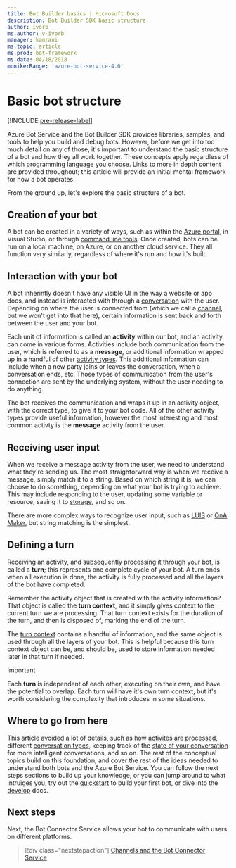 ```yaml
---
title: Bot Builder basics | Microsoft Docs
description: Bot Builder SDK basic structure.
author: ivorb
ms.author: v-ivorb
manager: kamrani
ms.topic: article
ms.prod: bot-framework
ms.date: 04/18/2018
monikerRange: 'azure-bot-service-4.0'
---
```


# Basic bot structure
[!INCLUDE [pre-release-label](../includes/pre-release-label.md)]

Azure Bot Service and the Bot Builder SDK provides libraries, samples, and tools to help you build and debug bots. However, before we get into too much detail on any of those, it's important to understand the basic structure of a bot and how they all work together. These concepts apply regardless of which programming language you choose. Links to more in depth content are provided throughout; this article will provide an initial mental framework for how a bot operates.

From the ground up, let's explore the basic structure of a bot.

## Creation of your bot

A bot can be created in a variety of ways, such as within the [Azure portal](https://portal.azure.com), in Visual Studio, or through [command line tools](../bot-builder-tools-az-cli.md). Once created, bots can be run on a local machine, on Azure, or on another cloud service. They all function very similarly, regardless of where it's run and how it's built.

## Interaction with your bot

A bot inherintly doesn't have any visible UI in the way a website or app does, and instead is interacted with through a [conversation](bot-concepts.md#activities-and-conversations) with the user. Depending on where the user is connected from (which we call a [channel](bot-concepts.md), but we won't get into that here), certain information is sent back and forth between the user and your bot.

Each unit of information is called an **activity** within our bot, and an activity can come in various forms. Activities include both communication from the user, which is referred to as a **message**, or additional information wrapped up in a handful of other [activity types](../bot-service-activities-entities.md). This additional information can include when a new party joins or leaves the conversation, when a conversation ends, etc. Those types of communication from the user's connection are sent by the underlying system, without the user needing to do anything.

The bot receives the communication and wraps it up in an activity object, with the correct type, to give it to your bot code. All of the other activity types provide useful information, however the most interesting and most common activty is the **message** activity from the user.

## Receiving user input

When we receive a message activity from the user, we need to understand what they're sending us. The most straighforward way is when we receive a message, simply match it to a string. Based on which string it is, we can choose to do something, depending on what your bot is trying to achieve. This may include responding to the user, updating some variable or resource, saving it to [storage](bot-builder-storage-concept.md), and so on.

There are more complex ways to recognize user input, such as [LUIS](bot-builder-concept-luis.md) or [QnA Maker](bot-builder-howto-qna.md), but string matching is the simplest.

## Defining a turn

Receiving an activity, and subsequently processing it through your bot, is called a **turn**; this represents one complete cycle of your bot. A turn ends when all execution is done, the activity is fully processed and all the layers of the bot have completed.

Remember the activity object that is created with the activity information? That object is called the **turn context**, and it simply gives context to the current turn we are processing. That turn context exists for the duration of the turn, and then is disposed of, marking the end of the turn.

The [turn context](bot-builder-concept-activity-processing.md#turn-context) contains a handful of information, and the same object is used through all the layers of your bot. This is helpful because this turn context object can be, and should be, used to store information needed later in that turn if needed.

> [!IMPORTANT]
> Each **turn** is independent of each other, executing on their own, and have the potential to overlap. Each turn will have it's own turn context, but it's worth considering the complexity that introduces in some situations.

## Where to go from here

This article avoided a lot of details, such as how [activites are processed](bot-builder-concept-activity-processing.md), different [conversation types](bot-builder-conversations.md), keeping track of the [state of your conversation](bot-builder-storage-concept.md) for more intelligent conversations, and so on. The rest of the conceptual topics build on this foundation, and cover the rest of the ideas needed to understand both bots and the Azure Bot Service. You can follow the next steps sections to build up your knowledge, or you can jump around to what intruiges you, try out the [quickstart](../bot-service-quickstart.md) to build your first bot, or dive into the [develop](bot-builder-howto-send-messages.md) docs. 

## Next steps

Next, the Bot Connector Service allows your bot to communicate with users on different platforms.

> [!div class="nextstepaction"]
> [Channels and the Bot Connector Service](bot-concepts.md)


